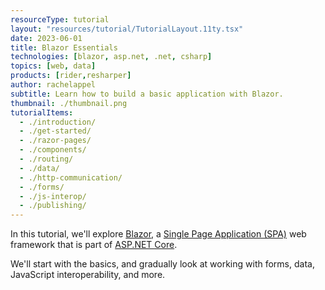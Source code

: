 ```yaml
---
resourceType: tutorial
layout: "resources/tutorial/TutorialLayout.11ty.tsx"
date: 2023-06-01
title: Blazor Essentials
technologies: [blazor, asp.net, .net, csharp]
topics: [web, data]
products: [rider,resharper]
author: rachelappel
subtitle: Learn how to build a basic application with Blazor.
thumbnail: ./thumbnail.png
tutorialItems:
  - ./introduction/
  - ./get-started/
  - ./razor-pages/
  - ./components/
  - ./routing/
  - ./data/
  - ./http-communication/
  - ./forms/
  - ./js-interop/
  - ./publishing/
---
```


In this tutorial, we'll explore [Blazor](https://learn.microsoft.com/en-us/aspnet/core/blazor/?WT.mc_id=dotnet-35129-website&view=aspnetcore-7.0), a [Single Page Application (SPA)](https://en.wikipedia.org/wiki/Single-page_application) web framework that is part of [ASP.NET Core](https://dotnet.microsoft.com/en-us/apps/aspnet).

We'll start with the basics, and gradually look at working with forms, data, JavaScript interoperability, and more.